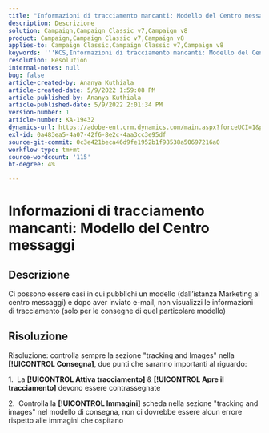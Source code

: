 ```yaml
---
title: "Informazioni di tracciamento mancanti: Modello del Centro messaggi"
description: Descrizione
solution: Campaign,Campaign Classic v7,Campaign v8
product: Campaign,Campaign Classic v7,Campaign v8
applies-to: Campaign Classic,Campaign Classic v7,Campaign v8
keywords: '''KCS,Informazioni di tracciamento mancanti: Modello del Centro messaggi"'
resolution: Resolution
internal-notes: null
bug: false
article-created-by: Ananya Kuthiala
article-created-date: 5/9/2022 1:59:08 PM
article-published-by: Ananya Kuthiala
article-published-date: 5/9/2022 2:01:34 PM
version-number: 1
article-number: KA-19432
dynamics-url: https://adobe-ent.crm.dynamics.com/main.aspx?forceUCI=1&pagetype=entityrecord&etn=knowledgearticle&id=b38acf2e-a0cf-ec11-a7b5-0022480a8e40
exl-id: 0a483ea5-4a07-42f6-8e2c-4aa3cc3e95df
source-git-commit: 0c3e421beca46d9fe1952b1f98538a50697216a0
workflow-type: tm+mt
source-wordcount: '115'
ht-degree: 4%

---
```


# Informazioni di tracciamento mancanti: Modello del Centro messaggi

## Descrizione

Ci possono essere casi in cui pubblichi un modello (dall’istanza Marketing al centro messaggi) e dopo aver inviato e-mail, non visualizzi le informazioni di tracciamento (solo per le consegne di quel particolare modello)

## Risoluzione


Risoluzione: controlla sempre la sezione &quot;tracking and Images&quot; nella **[!UICONTROL Consegna]**, due punti che saranno importanti al riguardo:

1.  La **[!UICONTROL Attiva tracciamento]** &amp; **[!UICONTROL Apre il tracciamento]** devono essere contrassegnate

2.  Controlla la **[!UICONTROL Immagini]** scheda nella sezione &quot;tracking and images&quot; nel modello di consegna, non ci dovrebbe essere alcun errore rispetto alle immagini che ospitano

